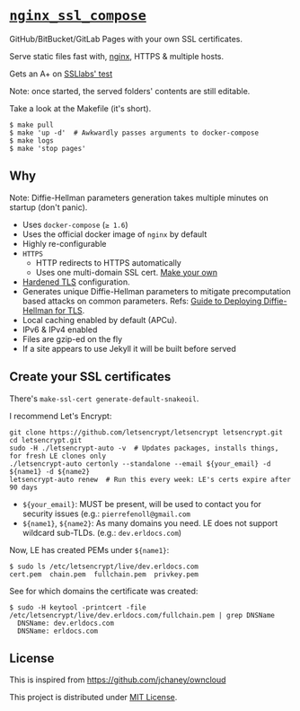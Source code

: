 # [`nginx_ssl_compose`](this.project_github_url)

GitHub/BitBucket/GitLab Pages with your own SSL certificates.

Serve static files fast with, [nginx](nginx), HTTPS & multiple hosts.

Gets an A+ on [SSLlabs' test](https://www.ssllabs.com/ssltest/index.html)

Note: once started, the served folders' contents are still editable.

Take a look at the Makefile (it's short).

``` shell
$ make pull
$ make 'up -d'  # Awkwardly passes arguments to docker-compose
$ make logs
$ make 'stop pages'
```

## Why

Note: Diffie-Hellman parameters generation takes multiple minutes on startup (don't panic).

* Uses `docker-compose` (`≥ 1.6`)
* Uses the official docker image of `nginx` by default
* Highly re-configurable
* `HTTPS`
  - HTTP redirects to HTTPS automatically
  - Uses one multi-domain SSL cert. [Make your own](#create-your-ssl-certificates)
* [Hardened TLS](https://github.com/BetterCrypto/Applied-Crypto-Hardening/blob/master/src/configuration/Webservers/nginx/default-hsts) configuration.
* Generates unique Diffie-Hellman parameters to mitigate precomputation based attacks on common parameters. Refs: [Guide to Deploying Diffie-Hellman for TLS](https://weakdh.org/sysadmin.html).
* Local caching enabled by default (APCu).
* IPv6 & IPv4 enabled
* Files are gzip-ed on the fly
* If a site appears to use Jekyll it will be built before served


## Create your SSL certificates

There's `make-ssl-cert generate-default-snakeoil`.

I recommend Let's Encrypt:

``` shell
git clone https://github.com/letsencrypt/letsencrypt letsencrypt.git
cd letsencrypt.git
sudo -H ./letsencrypt-auto -v  # Updates packages, installs things, for fresh LE clones only
./letsencrypt-auto certonly --standalone --email ${your_email} -d ${name1} -d ${name2}
letsencrypt-auto renew  # Run this every week: LE's certs expire after 90 days
```

* `${your_email}`: MUST be present, will be used to contact you for security issues (e.g.: `pierrefenoll@gmail.com`
* `${name1}`, `${name2}`: As many domains you need. LE does not support wildcard sub-TLDs. (e.g.: `dev.erldocs.com`)

Now, LE has created PEMs under `${name1}`:

``` shell
$ sudo ls /etc/letsencrypt/live/dev.erldocs.com
cert.pem  chain.pem  fullchain.pem  privkey.pem
```

See for which domains the certificate was created:

``` shell
$ sudo -H keytool -printcert -file /etc/letsencrypt/live/dev.erldocs.com/fullchain.pem | grep DNSName
  DNSName: dev.erldocs.com
  DNSName: erldocs.com
```

## License

This is inspired from https://github.com/jchaney/owncloud

This project is distributed under [MIT License][LICENSE].

[nginx]: https://en.wikipedia.org/wiki/Nginx
[LICENSE]: https://github.com/fenollp/nginx_ssl_compose/blob/master/LICENSE
[this.project_github_url]: https://github.com/fenollp/nginx_ssl_compose
